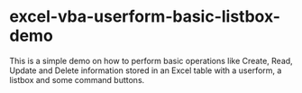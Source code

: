 # excel-vba-userform-basic-listbox-demo
This is a simple demo on how to perform basic operations like Create, Read, Update and Delete information stored in an Excel table with a userform, a listbox and some command buttons.
